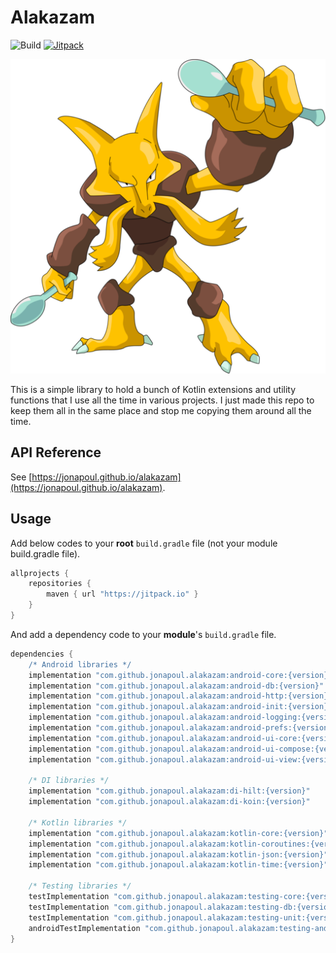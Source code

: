 # Alakazam

![Build](https://github.com/jonapoul/alakazam/actions/workflows/actions.yml/badge.svg)
[![Jitpack](https://jitpack.io/v/jonapoul/alakazam.svg)](https://jitpack.io/#jonapoul/alakazam)

![Alakazam](img/alakazam.png)

This is a simple library to hold a bunch of Kotlin extensions and utility functions that I use all the time in various
projects. I just made this repo to keep them all in the same place and stop me copying them around all the time.

## API Reference

See [https://jonapoul.github.io/alakazam](https://jonapoul.github.io/alakazam).

## Usage

Add below codes to your **root** `build.gradle` file (not your module build.gradle file).

```gradle
allprojects {
    repositories {
        maven { url "https://jitpack.io" }
    }
}
```

And add a dependency code to your **module**'s `build.gradle` file.

```gradle
dependencies {
    /* Android libraries */
    implementation "com.github.jonapoul.alakazam:android-core:{version}"
    implementation "com.github.jonapoul.alakazam:android-db:{version}"
    implementation "com.github.jonapoul.alakazam:android-http:{version}"
    implementation "com.github.jonapoul.alakazam:android-init:{version}"
    implementation "com.github.jonapoul.alakazam:android-logging:{version}"
    implementation "com.github.jonapoul.alakazam:android-prefs:{version}"
    implementation "com.github.jonapoul.alakazam:android-ui-core:{version}"
    implementation "com.github.jonapoul.alakazam:android-ui-compose:{version}"
    implementation "com.github.jonapoul.alakazam:android-ui-view:{version}"
    
    /* DI libraries */
    implementation "com.github.jonapoul.alakazam:di-hilt:{version}"
    implementation "com.github.jonapoul.alakazam:di-koin:{version}"
        
    /* Kotlin libraries */
    implementation "com.github.jonapoul.alakazam:kotlin-core:{version}"
    implementation "com.github.jonapoul.alakazam:kotlin-coroutines:{version}"
    implementation "com.github.jonapoul.alakazam:kotlin-json:{version}"
    implementation "com.github.jonapoul.alakazam:kotlin-time:{version}"

    /* Testing libraries */
    testImplementation "com.github.jonapoul.alakazam:testing-core:{version}"
    testImplementation "com.github.jonapoul.alakazam:testing-db:{version}"
    testImplementation "com.github.jonapoul.alakazam:testing-unit:{version}"
    androidTestImplementation "com.github.jonapoul.alakazam:testing-android:{version}"
}
```
